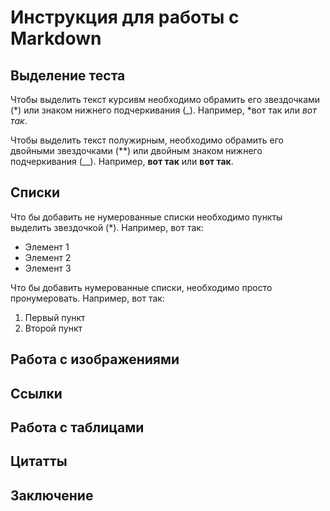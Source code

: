 # Инструкция для работы с Markdown

## Выделение теста

Чтобы выделить текст курсивм необходимо обрамить его звездочками (*) или знаком нижнего подчеркивания (_). Например, *вот так или _вот так_.

Чтобы выделить текст полужирным, необходимо обрамить его двойными звездочками (**) или двойным знаком нижнего подчеркивания (__). Например, **вот так** или __вот так__.

## Списки

Что бы добавить не нумерованные списки необходимо пункты выделить звездочкой (*).
Например, вот так:
* Элемент 1
* Элемент 2
* Элемент 3

Что бы добавить нумерованные списки, необходимо просто пронумеровать.
Например, вот так:
1. Первый пункт
2. Второй пункт 

## Работа с изображениями

## Ссылки

## Работа с таблицами

## Цитатты

## Заключение

